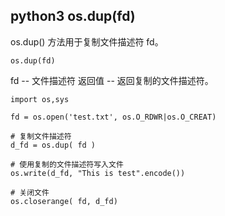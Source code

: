 ## python3 os.dup(fd)

os.dup() 方法用于复制文件描述符 fd。

```
os.dup(fd)
```

fd -- 文件描述符
返回值 -- 返回复制的文件描述符。

```
import os,sys

fd = os.open('test.txt', os.O_RDWR|os.O_CREAT)

# 复制文件描述符
d_fd = os.dup( fd )

# 使用复制的文件描述符写入文件
os.write(d_fd, "This is test".encode())

# 关闭文件
os.closerange( fd, d_fd)
```
